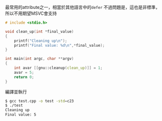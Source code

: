 最常用的attribute之一，相當於其他語言中的`defer`
不過問題是，這也是非標準，所以不用期望MSVC會支持
``` c
# include <stdio.h>

void clean_up(int *final_value)
{
	printf("Cleaning up\n");
	printf("Final value: %d\n",*final_value);
}

int main(int argc, char **argv)
{
	int avar [[gnu::cleanup(clean_up)]] = 1;
	avar = 5;
	return 0;
}
```
編譯並執行
``` bash
$ gcc test.cpp -o test -std=c23
$ ./test
Cleaning up
Final value: 5
```
